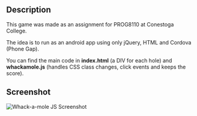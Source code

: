 ## Description

This game was made as an assignment for PROG8110 at Conestoga College.

The idea is to run as an android app using only jQuery, HTML and Cordova (Phone Gap).

You can find the main code in **index.html** (a DIV for each hole) and **whackamole.js** (handles CSS class changes, click events and keeps the score).


## Screenshot

![Whack-a-mole JS Screenshot](http://i.imgur.com/VGsBKfIl.png)
